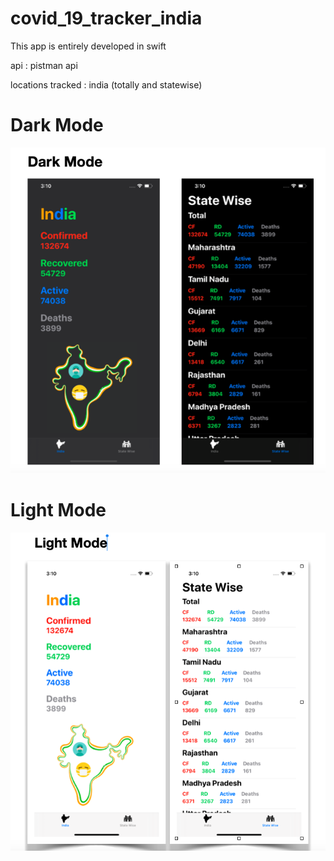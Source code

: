 # covid_19_tracker_india
This app is entirely developed in swift

api : pistman api 

locations tracked : india (totally and statewise)
<h1>Dark Mode</h1>

![](https://github.com/venkatmanavarthi/covid_19_tracker_india/blob/master/App%20images/dark_mode.png)

<h1>Light Mode</h1>

![](https://github.com/venkatmanavarthi/covid_19_tracker_india/blob/master/App%20images/light_mode.png)
